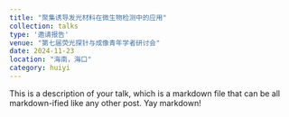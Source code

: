 ```yaml
---
title: "聚集诱导发光材料在微生物检测中的应用"
collection: talks
type: '邀请报告'
venue: "第七届荧光探针与成像青年学者研讨会"
date: 2024-11-23
location: "海南，海口"
category: huiyi
---
```


This is a description of your talk, which is a markdown file that can be all markdown-ified like any other post. Yay markdown!
